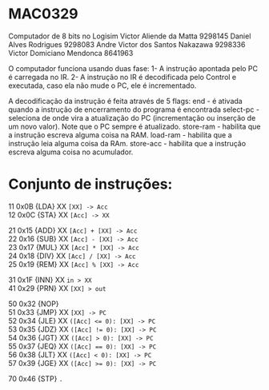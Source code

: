 # MAC0329
Computador de 8 bits no Logisim
Victor Aliende da Matta          9298145
Daniel Alves Rodrigues           9298083
Andre Victor dos Santos Nakazawa 9298336
Victor Domiciano Mendonca        8641963

O computador funciona usando duas fase:
1- A instrução apontada pelo PC é carregada no IR.
2- A instrução no IR é decodificada pelo Control e executada, caso ela não mude 
o PC, ele é incrementado.

A decodificação da instrução é feita através de 5 flags:
end - é ativada quando a instrução de encerramento do programa é encontrada
select-pc - seleciona de onde vira a atualização do PC (incrementação ou inserção
de um novo valor). Note que o PC sempre é atualizado.
store-ram - habilita que a instrução escreva alguma coisa na RAM.
load-ram - habilita que a instrução leia alguma coisa da RAm.
store-acc - habilita que a instrução escreva alguma coisa no acumulador.

# Conjunto de instruções:

11 0x0B {LDA} XX    `[XX] -> Acc`  
12 0x0C {STA} XX    `[Acc] -> XX`  
  
21 0x15 {ADD} XX    `[Acc] + [XX] -> Acc`  
22 0x16 {SUB} XX    `[Acc] - [XX] -> Acc`  
23 0x17 {MUL} XX    `[Acc] * [XX] -> Acc`  
24 0x18 {DIV} XX    `[Acc] / [XX] -> Acc`  
25 0x19 {REM} XX    `[Acc] % [XX] -> Acc`  
  
31 0x1F {INN} XX    `in > XX`  
41 0x29 {PRN} XX    `[XX] > out`  
  
50 0x32 {NOP}  
51 0x33 {JMP} XX    `[XX] -> PC`  
52 0x34 {JLE} XX    `([Acc] <= 0): [XX] -> PC`  
53 0x35 {JDZ} XX    `([Acc] != 0): [XX] -> PC`  
54 0x36 {JGT} XX    `([Acc] > 0): [XX] -> PC`  
55 0x37 {JEQ} XX    `([Acc] == 0): [XX] -> PC`  
56 0x38 {JLT} XX    `([Acc] < 0): [XX] -> PC`  
57 0x39 {JGE} XX    `([Acc] >= 0): [XX] -> PC`  
  
70 0x46 {STP}       `.`  

